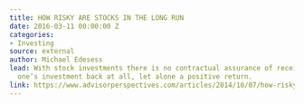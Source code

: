 ```yaml
---
title: HOW RISKY ARE STOCKS IN THE LONG RUN
date: 2016-03-11 00:00:00 Z
categories:
- Investing
source: external
author: Michael Edesess
lead: With stock investments there is no contractual assurance of receiving any of
  one’s investment back at all, let alone a positive return.
link: https://www.advisorperspectives.com/articles/2014/10/07/how-risky-are-stocks-in-the-long-run
---
```


